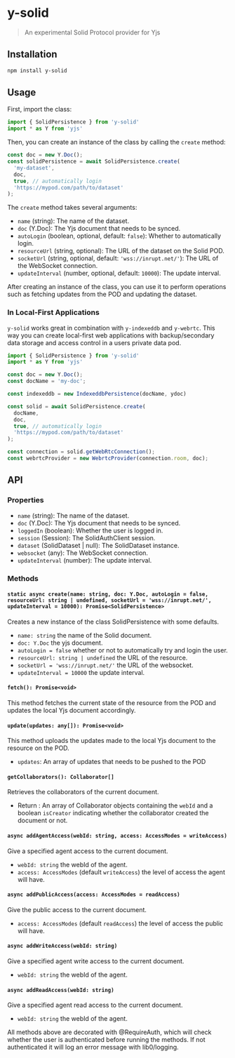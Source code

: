 # y-solid

> An experimental Solid Protocol provider for Yjs

## Installation

```sh
npm install y-solid
```

## Usage

First, import the class:

```js
import { SolidPersistence } from 'y-solid'
import * as Y from 'yjs'
```

Then, you can create an instance of the class by calling the `create` method:

```js
const doc = new Y.Doc();
const solidPersistence = await SolidPersistence.create(
  'my-dataset',
  doc,
  true, // automatically login
  'https://mypod.com/path/to/dataset'
);
```

The `create` method takes several arguments:

- `name` (string): The name of the dataset.
- `doc` (Y.Doc): The Yjs document that needs to be synced.
- `autoLogin` (boolean, optional, default: `false`): Whether to automatically login.
- `resourceUrl` (string, optional): The URL of the dataset on the Solid POD.
- `socketUrl` (string, optional, default: `'wss://inrupt.net/'`): The URL of the WebSocket connection.
- `updateInterval` (number, optional, default: `10000`): The update interval.

After creating an instance of the class, you can use it to perform operations such as fetching updates from the POD and updating the dataset.

### In Local-First Applications

`y-solid` works great in combination with `y-indexeddb` and `y-webrtc`. This way you can create local-first web applications with backup/secondary data storage and access control in a users private data pod.

```js
import { SolidPersistence } from 'y-solid'
import * as Y from 'yjs'

const doc = new Y.Doc();
const docName = 'my-doc';

const indexeddb = new IndexeddbPersistence(docName, ydoc)

const solid = await SolidPersistence.create(
  docName,
  doc,
  true, // automatically login
  'https://mypod.com/path/to/dataset'
);

const connection = solid.getWebRtcConnection();
const webrtcProvider = new WebrtcProvider(connection.room, doc);
```

## API

### Properties

- `name` (string): The name of the dataset.
- `doc` (Y.Doc): The Yjs document that needs to be synced.
- `loggedIn` (boolean): Whether the user is logged in.
- `session` (Session): The SolidAuthClient session.
- `dataset` (SolidDataset | null): The SolidDataset instance.
- `websocket` (any): The WebSocket connection.
- `updateInterval` (number): The update interval.

### Methods

#### `static async create(name: string, doc: Y.Doc, autoLogin = false, resourceUrl: string | undefined, socketUrl = 'wss://inrupt.net/', updateInterval = 10000): Promise<SolidPersistence>`

Creates a new instance of the class SolidPersistence with some defaults.

- `name: string` the name of the Solid document.
- `doc: Y.Doc` the yjs document.
- `autoLogin = false` whether or not to automatically try and login the user.
- `resourceUrl: string | undefined` the URL of the resource.
- `socketUrl = 'wss://inrupt.net/'` the URL of the websocket.
- `updateInterval = 10000` the update interval.

#### `fetch(): Promise<void>`

This method fetches the current state of the resource from the POD and updates the local Yjs document accordingly.

#### `update(updates: any[]): Promise<void>`

This method uploads the updates made to the local Yjs document to the resource on the POD.

- `updates`: An array of updates that needs to be pushed to the POD

#### `getCollaborators(): Collaborator[]`

Retrieves the collaborators of the current document.

- Return : An array of Collaborator objects containing the `webId` and a boolean `isCreator` indicating whether the collaborator created the document or not.

#### `async addAgentAccess(webId: string, access: AccessModes = writeAccess)`

Give a specified agent access to the current document.

- `webId: string` the webId of the agent.
- `access: AccessModes` (default `writeAccess`) the level of access the agent will have.

#### `async addPublicAccess(access: AccessModes = readAccess)`

Give the public access to the current document.

- `access: AccessModes` (default `readAccess`) the level of access the public will have.

#### `async addWriteAccess(webId: string)`

Give a specified agent write access to the current document.

- `webId: string` the webId of the agent.

#### `async addReadAccess(webId: string)`

Give a specified agent read access to the current document.

- `webId: string` the webId of the agent.

All methods above are decorated with @RequireAuth, which will check whether the user is authenticated before running the methods. If not authenticated it will log an error message with lib0/logging.
